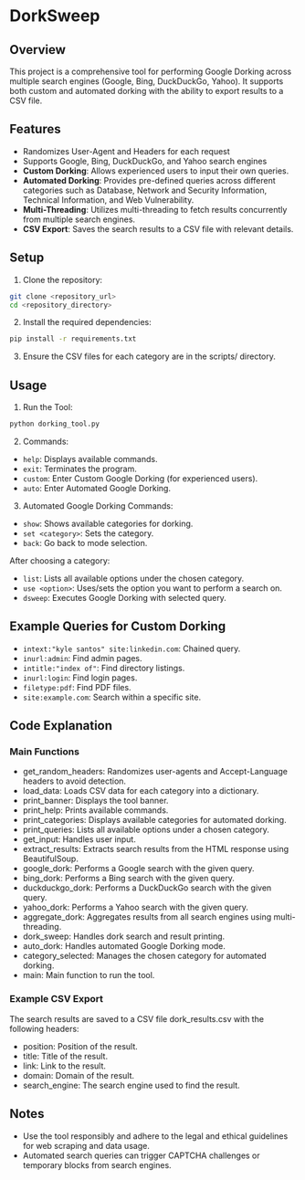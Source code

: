 # DorkSweep

## Overview

This project is a comprehensive tool for performing Google Dorking across multiple search engines (Google, Bing, DuckDuckGo, Yahoo). It supports both custom and automated dorking with the ability to export results to a CSV file.

## Features

- Randomizes User-Agent and Headers for each request
- Supports Google, Bing, DuckDuckGo, and Yahoo search engines
- **Custom Dorking**: Allows experienced users to input their own queries.
- **Automated Dorking**: Provides pre-defined queries across different categories such as Database, Network and Security Information, Technical Information, and Web Vulnerability.
- **Multi-Threading**: Utilizes multi-threading to fetch results concurrently from multiple search engines.
- **CSV Export**: Saves the search results to a CSV file with relevant details.

## Setup

1. Clone the repository:
```bash
git clone <repository_url>
cd <repository_directory>
```
2. Install the required dependencies:
```bash
pip install -r requirements.txt
```
3. Ensure the CSV files for each category are in the scripts/ directory.


## Usage

1. Run the Tool:

```bash
python dorking_tool.py
```

2. Commands:

- `help`: Displays available commands.
- `exit`: Terminates the program.
- `custom`: Enter Custom Google Dorking (for experienced users).
- `auto`: Enter Automated Google Dorking.

3. Automated Google Dorking Commands:

- `show`: Shows available categories for dorking.
- `set <category>`: Sets the category.
- `back`: Go back to mode selection.

After choosing a category:

- `list`: Lists all available options under the chosen category.
- `use <option>`: Uses/sets the option you want to perform a search on.
- `dsweep`: Executes Google Dorking with selected query.

## Example Queries for Custom Dorking
- `intext:"kyle santos" site:linkedin.com`: Chained query.
- `inurl:admin`: Find admin pages.
- `intitle:"index of"`: Find directory listings.
- `inurl:login`: Find login pages.
- `filetype:pdf`: Find PDF files.
- `site:example.com`: Search within a specific site.

## Code Explanation
### Main Functions
- get_random_headers: Randomizes user-agents and Accept-Language headers to avoid detection.
- load_data: Loads CSV data for each category into a dictionary.
- print_banner: Displays the tool banner.
- print_help: Prints available commands.
- print_categories: Displays available categories for automated dorking.
- print_queries: Lists all available options under a chosen category.
- get_input: Handles user input.
- extract_results: Extracts search results from the HTML response using BeautifulSoup.
- google_dork: Performs a Google search with the given query.
- bing_dork: Performs a Bing search with the given query.
- duckduckgo_dork: Performs a DuckDuckGo search with the given query.
- yahoo_dork: Performs a Yahoo search with the given query.
- aggregate_dork: Aggregates results from all search engines using multi-threading.
- dork_sweep: Handles dork search and result printing.
- auto_dork: Handles automated Google Dorking mode.
- category_selected: Manages the chosen category for automated dorking.
- main: Main function to run the tool.

### Example CSV Export
The search results are saved to a CSV file dork_results.csv with the following headers:
- position: Position of the result.
- title: Title of the result.
- link: Link to the result.
- domain: Domain of the result.
- search_engine: The search engine used to find the result.

## Notes
- Use the tool responsibly and adhere to the legal and ethical guidelines for web scraping and data usage.
- Automated search queries can trigger CAPTCHA challenges or temporary blocks from search engines.